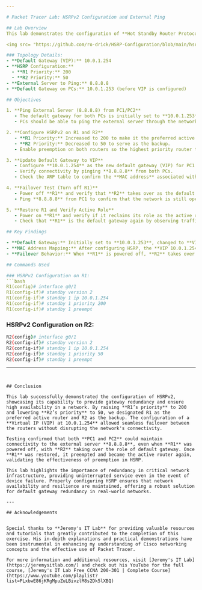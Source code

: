 ```yaml
---

# Packet Tracer Lab: HSRPv2 Configuration and External Ping

## Lab Overview
This lab demonstrates the configuration of **Hot Standby Router Protocol Version 2 (HSRPv2)** on two routers (R1 and R2), setting up a virtual IP (VIP) as the default gateway for a local network. The lab tests the failover functionality by pinging an external server from PCs in the local network and observing changes when one of the routers is turned off and back on.

<img src= "https://github.com/ro-drick/HSRP-Configuration/blob/main/hsrp.PNG">

### Topology Details:
- **Default Gateway (VIP):** 10.0.1.254
- **HSRP Configuration:**
  - **R1 Priority:** 200
  - **R2 Priority:** 50
- **External Server to Ping:** 8.8.8.8
- **Default Gateway on PCs:** 10.0.1.253 (before VIP is configured)

## Objectives

1. **Ping External Server (8.8.8.8) from PC1/PC2**
   - The default gateway for both PCs is initially set to **10.0.1.253**.
   - PCs should be able to ping the external server through the network, routing via the HSRP active router.

2. **Configure HSRPv2 on R1 and R2**
   - **R1 Priority:** Increased to 200 to make it the preferred active router.
   - **R2 Priority:** Decreased to 50 to serve as the backup.
   - Enable preemption on both routers so the highest priority router takes over if it becomes available.

3. **Update Default Gateway to VIP**
   - Configure **10.0.1.254** as the new default gateway (VIP) for PC1 and PC2.
   - Verify connectivity by pinging **8.8.8.8** from both PCs.
   - Check the ARP table to confirm the **MAC address** associated with the VIP.

4. **Failover Test (Turn off R1)**
   - Power off **R1** and verify that **R2** takes over as the default gateway.
   - Ping **8.8.8.8** from PC1 to confirm that the network is still operational using **R2** as the gateway.

5. **Restore R1 and Verify Active Role**
   - Power on **R1** and verify if it reclaims its role as the active router.
   - Check that **R1** is the default gateway again by observing traffic and HSRP status.

## Key Findings

- **Default Gateway:** Initially set to **10.0.1.253**, changed to **VIP 10.0.1.254** after HSRP configuration.
- **MAC Address Mapping:** After configuring HSRP, the **VIP 10.0.1.254** is associated with the MAC address generated by the HSRP protocol.
- **Failover Behavior:** When **R1** is powered off, **R2** takes over as the default gateway. Once **R1** is powered back on, it preempts **R2** and becomes the active router again.

## Commands Used

### HSRPv2 Configuration on R1:
```bash
R1(config)# interface g0/1
R1(config-if)# standby version 2
R1(config-if)# standby 1 ip 10.0.1.254
R1(config-if)# standby 1 priority 200
R1(config-if)# standby 1 preempt
```

### HSRPv2 Configuration on R2:
```bash
R2(config)# interface g0/1
R2(config-if)# standby version 2
R2(config-if)# standby 1 ip 10.0.1.254
R2(config-if)# standby 1 priority 50
R2(config-if)# standby 1 preempt
```

---
```


## Conclusion

This lab successfully demonstrated the configuration of HSRPv2, showcasing its capability to provide gateway redundancy and ensure high availability in a network. By raising **R1’s priority** to 200 and lowering **R2’s priority** to 50, we designated R1 as the preferred active router and R2 as the backup. The configuration of a **Virtual IP (VIP) at 10.0.1.254** allowed seamless failover between the routers without disrupting the network's connectivity.

Testing confirmed that both **PC1 and PC2** could maintain connectivity to the external server **8.8.8.8**, even when **R1** was powered off, with **R2** taking over the role of default gateway. Once **R1** was restored, it preempted and became the active router again, validating the effectiveness of preemption in HSRP.

This lab highlights the importance of redundancy in critical network infrastructure, providing uninterrupted service even in the event of device failure. Properly configuring HSRP ensures that network availability and resilience are maintained, offering a robust solution for default gateway redundancy in real-world networks.

---

## Acknowledgements


Special thanks to **Jeremy's IT Lab** for providing valuable resources and tutorials that greatly contributed to the completion of this exercise. His in-depth explanations and practical demonstrations have been instrumental in enhancing my understanding of Cisco networking concepts and the effective use of Packet Tracer.

For more information and additional resources, visit [Jeremy's IT Lab](https://jeremysitlab.com/) and check out his YouTube for the full course, [Jeremy's IT Lab Free CCNA 200-301 | Complete Course](https://www.youtube.com/playlist?list=PLxbwE86jKRgMpuZuLBivzlM8s2Dk5lXBQ)
